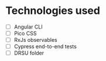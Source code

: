 # Technologies used

- [ ] Angular CLI
- [ ] Pico CSS
- [ ] RxJs observables
- [ ] Cypress end-to-end tests
- [ ] DRSU folder
